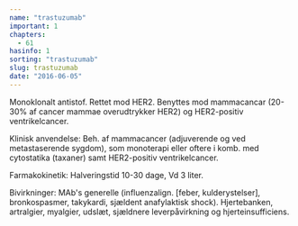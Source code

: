 ```yaml
---
name: "trastuzumab"
important: 1
chapters:
  - 61
hasinfo: 1
sorting: "trastuzumab"
slug: trastuzumab
date: "2016-06-05"
---
```


Monoklonalt antistof. Rettet mod HER2. Benyttes mod mammacancar (20-30% af
cancer mammae overudtrykker HER2) og HER2-positiv ventrikelcancer.

Klinisk anvendelse: Beh. af mammacancer (adjuverende og ved metastaserende
sygdom), som monoterapi eller oftere i komb. med cytostatika (taxaner) samt
HER2-positiv ventrikelcancer.

Farmakokinetik: Halveringstid 10-30 dage, Vd 3 liter.

Bivirkninger: MAb's generelle (influenzalign. [feber, kulderystelser],
bronkospasmer, takykardi, sjældent anafylaktisk shock). Hjertebanken,
artralgier, myalgier, udslæt, sjældnere leverpåvirkning og hjerteinsufficiens.
